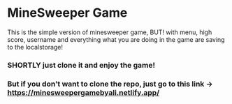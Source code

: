 # MineSweeper Game

This is the simple version of minesweeper game, BUT! with menu, high score, username and everything what you are doing in the game are saving to the localstorage!

### SHORTLY just clone it and enjoy the game!

### But if you don't want to clone the repo, just go to this link -> https://minesweepergamebyali.netlify.app/
